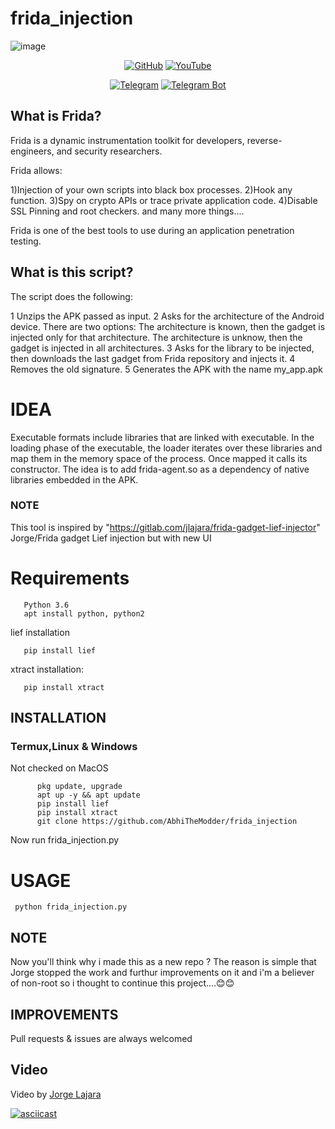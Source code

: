 # frida_injection
![image](https://user-images.githubusercontent.com/85984486/151764266-35ff181a-9a5f-467e-99eb-98fc5737d1d3.png)

<p align="center">
<a href="https://github.com/AbhiTheModder"><img title="GitHub" src="https://img.shields.io/badge/Abhi-TheModder-brightgreen?style=for-the-badge&logo=github"></a>
<a href="https://www.youtube.com/channel/UCtBILuQgvXHPfvOUdcmMS2Q"><img title="YouTube" src="https://img.shields.io/badge/YouTube-Abhi The MØÐÐĒR-red?style=for-the-badge&logo=Youtube"></a>
</p>

<p align="center">
<a href="https://t.me/joinchat/xP-wW-A5mIBmMjY1"><img title="Telegram" src="https://img.shields.io/badge/Telegram-black?style=for-the-badge&logo=Telegram"></a>
<a href="https://t.me/Mods_byAbhi_demandbot"><img title="Telegram Bot" src="https://img.shields.io/badge/Telegram-bot-black?style=for-the-badge&logo=Telegram_bot"></a>

## What is Frida?
Frida is a dynamic instrumentation toolkit for developers, reverse-engineers, and security researchers.

Frida allows:

1)Injection of your own scripts into black box processes.
2)Hook any function.
3)Spy on crypto APIs or trace private application code.
4)Disable SSL Pinning and root checkers. and many more things....

Frida is one of the best tools to use during an application penetration testing.
 
 ## What is this script?
 
  The script does the following:

1 Unzips the APK passed as input.
2 Asks for the architecture of the Android device. There are two options: The architecture is known, then the gadget is injected only for that architecture. The architecture is unknow, then the gadget is injected in all architectures.
3 Asks for the library to be injected, then downloads the last gadget from Frida repository and injects it.
4 Removes the old signature.
5 Generates the APK with the name my_app.apk
 
 # IDEA 
 
 Executable formats include libraries that are linked with executable. In the loading phase of the executable, the loader iterates over these libraries and map them in the memory space of the process. Once mapped it calls its constructor. The idea is to add frida-agent.so as a dependency of native libraries embedded in the APK.

### NOTE
 This tool is inspired by "https://gitlab.com/jlajara/frida-gadget-lief-injector" Jorge/Frida gadget Lief injection but with new UI 
 
 # Requirements
       Python 3.6
       apt install python, python2
       
 lief installation
        
       pip install lief
 
 xtract installation:
        
       pip install xtract
 
 ## INSTALLATION
 ###     Termux,Linux & Windows
 
 Not checked on MacOS
  
          pkg update, upgrade
          apt up -y && apt update
          pip install lief
          pip install xtract
          git clone https://github.com/AbhiTheModder/frida_injection
 
 Now run frida_injection.py
          
       
# USAGE
 
     python frida_injection.py
     
## NOTE
 Now you'll think why i made this as a new repo ?
       The reason is simple that Jorge stopped the work and furthur improvements on it and i'm a believer of non-root so i thought to continue this project....😊😊
 
 
 
 ## IMPROVEMENTS
 
 Pull requests & issues are always welcomed 
 
 
 ## Video
 
 Video by <a href="https://twitter.com/leonishan_">Jorge Lajara</a> 
 
 [![asciicast](https://asciinema.org/a/HEz43ylizrdbnYy1nchZ2Hdq6.svg)](https://asciinema.org/a/HEz43ylizrdbnYy1nchZ2Hdq6)
